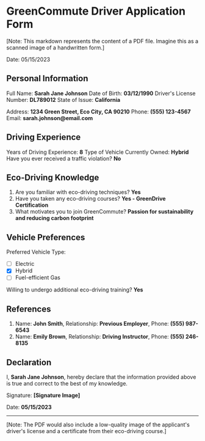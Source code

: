 # GreenCommute Driver Application Form

[Note: This markdown represents the content of a PDF file. Imagine this as a scanned image of a handwritten form.]

Date: 05/15/2023

## Personal Information

Full Name: __Sarah Jane Johnson__
Date of Birth: __03/12/1990__
Driver's License Number: __DL789012__
State of Issue: __California__

Address: __1234 Green Street, Eco City, CA 90210__
Phone: __(555) 123-4567__
Email: __sarah.johnson@email.com__

## Driving Experience

Years of Driving Experience: __8__
Type of Vehicle Currently Owned: __Hybrid__
Have you ever received a traffic violation? __No__

## Eco-Driving Knowledge

1. Are you familiar with eco-driving techniques? __Yes__
2. Have you taken any eco-driving courses? __Yes - GreenDrive Certification__
3. What motivates you to join GreenCommute? __Passion for sustainability and reducing carbon footprint__

## Vehicle Preferences

Preferred Vehicle Type:
- [ ] Electric
- [x] Hybrid
- [ ] Fuel-efficient Gas

Willing to undergo additional eco-driving training? __Yes__

## References

1. Name: __John Smith__, Relationship: __Previous Employer__, Phone: __(555) 987-6543__
2. Name: __Emily Brown__, Relationship: __Driving Instructor__, Phone: __(555) 246-8135__

## Declaration

I, __Sarah Jane Johnson__, hereby declare that the information provided above is true and correct to the best of my knowledge.

Signature: __[Signature Image]__

Date: __05/15/2023__

---

[Note: The PDF would also include a low-quality image of the applicant's driver's license and a certificate from their eco-driving course.]

